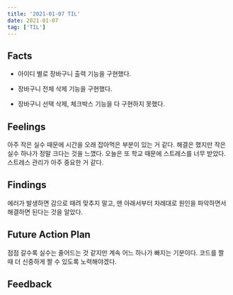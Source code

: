 ```yaml
---
title: '2021-01-07 TIL'
date: 2021-01-07
tag: ['TIL']
---
```


## Facts

- 아이디 별로 장바구니 출력 기능을 구현했다.

- 장바구니 전체 삭제 기능을 구현했다.

- 장바구니 선택 삭제, 체크박스 기능을 다 구현하지 못했다.

## Feelings

아주 작은 실수 때문에 시간을 오래 잡아먹은 부분이 있는 거 같다. 해결은 했지만 작은 실수 하나가 정말 크다는 것을 느꼈다. 오늘은 또 학교 때문에 스트레스를 너무 받았다. 스트레스 관리가 아주 중요한 거 같다.

## Findings

에러가 발생하면 감으로 때려 맞추지 말고, 맨 아래서부터 차례대로 원인을 파악하면서 해결하면 된다는 것을 알았다.

## Future Action Plan

점점 갈수록 실수는 줄어드는 것 같지만 계속 어느 하나가 빠지는 기분이다. 코드를 짤 때 더 신중하게 짤 수 있도록 노력해야겠다.

## Feedback
